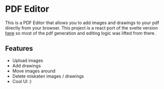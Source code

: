 # PDF Editor

This is a PDF Editor that allows you to add images and drawings to your pdf directly from your browser. This project is a react port of the svelte version [here](https://github.com/ShizukuIchi/pdf-editor) so most of the pdf generation and editing logic was lifted from there.
## Features

* Upload images
* Add drawings
* Move images around
* Delete miskaten images / drawings
* Cool UI :)